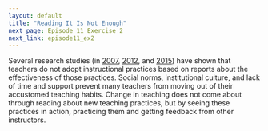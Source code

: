 ```yaml
---
layout: default
title: "Reading It Is Not Enough"
next_page: Episode 11 Exercise 2
next_link: episode11_ex2
---
```


Several research studies (in [2007](https://carpentries.github.io/instructor-training/files/papers/fincher-warrens-questions-2007.pdf), [2012](https://carpentries.github.io/instructor-training/files/papers/fincher-stories-change-2012.pdf), and [2015](https://carpentries.github.io/instructor-training/files/papers/barker-practice-adoption-2015.pdf)) have shown
that teachers do not adopt instructional practices based on reports about the effectiveness of those practices.
Social norms, institutional
culture, and lack of time and support prevent many teachers from moving out of
their accustomed teaching habits. Change in teaching does not come about through reading about new teaching practices, but by seeing
these practices in action, practicing them and getting feedback from other instructors.
